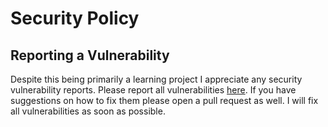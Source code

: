 # Security Policy

## Reporting a Vulnerability

Despite this being primarily a learning project I appreciate any security vulnerability reports.
Please report all vulnerabilities [here](https://github.com/igorplebanczyk/bookbot/security/advisories/new).
If you have suggestions on how to fix them please open a pull request as well.
I will fix all vulnerabilities as soon as possible.
